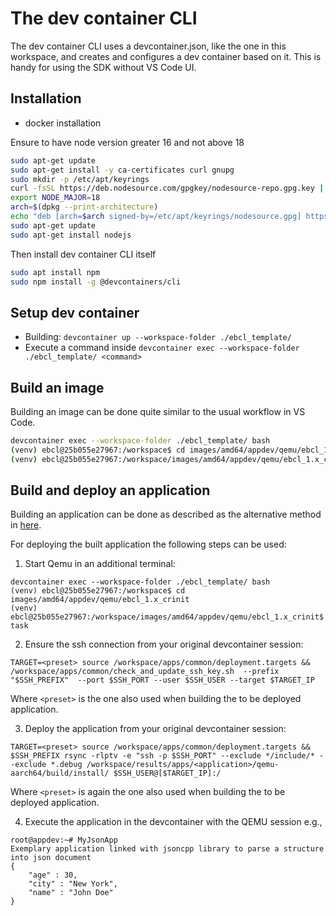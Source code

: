 # The dev container CLI

The dev container CLI uses a devcontainer.json, like the one in this workspace, and creates and configures a dev container based on it.
This is handy for using the SDK without VS Code UI.

## Installation

- docker installation

Ensure to have node version greater 16 and not above 18

```bash
sudo apt-get update
sudo apt-get install -y ca-certificates curl gnupg
sudo mkdir -p /etc/apt/keyrings
curl -fsSL https://deb.nodesource.com/gpgkey/nodesource-repo.gpg.key | sudo gpg --dearmor -o /etc/apt/keyrings/nodesource.gpg
export NODE_MAJOR=18
arch=$(dpkg --print-architecture)
echo "deb [arch=$arch signed-by=/etc/apt/keyrings/nodesource.gpg] https://deb.nodesource.com/node_$NODE_MAJOR.x nodistro main" | sudo tee /etc/apt/sources.list.d/nodesource.list
sudo apt-get update
sudo apt-get install nodejs
```

Then install dev container CLI itself

```bash
sudo apt install npm
sudo npm install -g @devcontainers/cli
```

## Setup dev container

- Building: `devcontainer up --workspace-folder ./ebcl_template/`
- Execute a command inside `devcontainer exec --workspace-folder ./ebcl_template/ <command>`

## Build an image

Building an image can be done quite similar to the usual workflow in VS Code.

```bash
devcontainer exec --workspace-folder ./ebcl_template/ bash
(venv) ebcl@25b055e27967:/workspace$ cd images/amd64/appdev/qemu/ebcl_1.x_crinit
(venv) ebcl@25b055e27967:/workspace/images/amd64/appdev/qemu/ebcl_1.x_crinit$ task build
```

## Build and deploy an application

Building an application can be done as described as the alternative method in [here](../apps/index.md#build).

For deploying the built application the following steps can be used:

1. Start Qemu in an additional terminal:

```
devcontainer exec --workspace-folder ./ebcl_template/ bash
(venv) ebcl@25b055e27967:/workspace$ cd images/amd64/appdev/qemu/ebcl_1.x_crinit
(venv) ebcl@25b055e27967:/workspace/images/amd64/appdev/qemu/ebcl_1.x_crinit$ task
```

2. Ensure the ssh connection from your original devcontainer session:

```
TARGET=<preset> source /workspace/apps/common/deployment.targets && /workspace/apps/common/check_and_update_ssh_key.sh  --prefix "$SSH_PREFIX"  --port $SSH_PORT --user $SSH_USER --target $TARGET_IP
```

Where `<preset>` is the one also used when building the to be deployed application.

3. Deploy the application from your original devcontainer session:

```
TARGET=<preset> source /workspace/apps/common/deployment.targets && $SSH_PREFIX rsync -rlptv -e "ssh -p $SSH_PORT" --exclude */include/* --exclude *.debug /workspace/results/apps/<application>/qemu-aarch64/build/install/ $SSH_USER@[$TARGET_IP]:/
```

Where `<preset>` is again the one also used when building the to be deployed application.

4. Execute the application in the devcontainer with the QEMU session e.g., 

```
root@appdev:~# MyJsonApp 
Exemplary application linked with jsoncpp library to parse a structure into json document
{
	"age" : 30,
	"city" : "New York",
	"name" : "John Doe"
}
```
